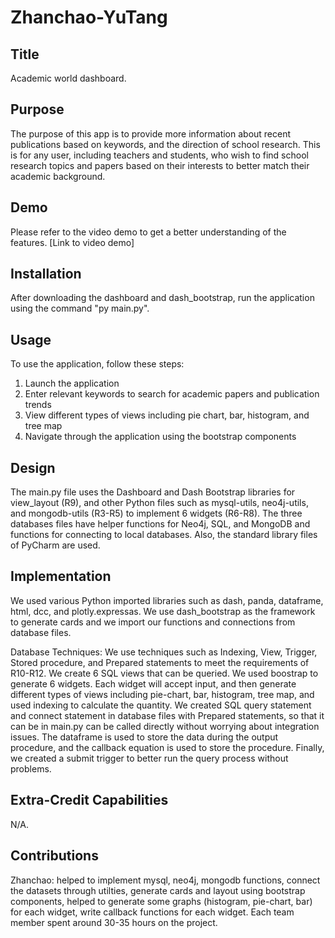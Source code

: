# Zhanchao-YuTang

## Title 
Academic world dashboard.

## Purpose 
The purpose of this app is to provide more information about recent publications based on keywords, and the direction of school research. This is for any user, including teachers and students, who wish to find school research topics and papers based on their interests to better match their academic background.

## Demo
Please refer to the video demo to get a better understanding of the features. [Link to video demo]

## Installation 
After downloading the dashboard and dash_bootstrap, run the application using the command "py main.py".

## Usage 
To use the application, follow these steps:

1. Launch the application 
2. Enter relevant keywords to search for academic papers and publication trends 
3. View different types of views including pie chart, bar, histogram, and tree map 
4. Navigate through the application using the bootstrap components

## Design 
The main.py file uses the Dashboard and Dash Bootstrap libraries for view_layout (R9), and other Python files such as mysql-utils, neo4j-utils, and mongodb-utils (R3-R5) to implement 6 widgets (R6-R8). The three databases files have helper functions for Neo4j, SQL, and MongoDB and functions for connecting to local databases. Also, the standard library files of PyCharm are used.

## Implementation 
We used various Python imported libraries such as dash, panda, dataframe, html, dcc, and plotly.expressas. We use dash_bootstrap as the framework to generate cards and we import our functions and connections from database files. 

Database Techniques: We use techniques such as Indexing, View, Trigger, Stored procedure, and Prepared statements to meet the requirements of R10-R12. We create 6 SQL views that can be queried. We used boostrap to generate 6 widgets. Each widget will accept input, and then generate different types of views including pie-chart, bar, histogram, tree map, and used indexing to calculate the quantity. We created SQL query statement and connect statement in database files with Prepared statements, so that it can be in main.py can be called directly without worrying about integration issues. The dataframe is used to store the data during the output procedure, and the callback equation is used to store the procedure. Finally, we created a submit trigger to better run the query process without problems.

## Extra-Credit Capabilities 
N/A.

## Contributions 
Zhanchao: helped to implement mysql, neo4j, mongodb functions, connect the datasets through utilties, generate cards and layout using bootstrap components, helped to generate some graphs (histogram, pie-chart, bar) for each widget, write callback functions for each widget. Each team member spent around 30-35 hours on the project.
